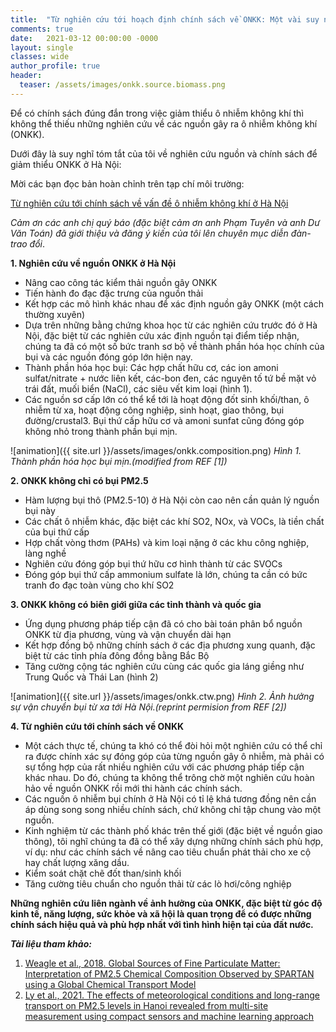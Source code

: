 ```yaml
---
title:  "Từ nghiên cứu tới hoạch định chính sách về ONKK: Một vài suy nghĩ"
comments: true
date:   2021-03-12 00:00:00 -0000
layout: single
classes: wide
author_profile: true
header:
  teaser: /assets/images/onkk.source.biomass.png
---
```


Để có chính sách đúng đắn trong việc giảm thiểu ô nhiễm không khí thì không thể thiếu những nghiên cứu về các nguồn gây ra ô nhiễm không khí (ONKK).

Dưới đây là suy nghĩ tóm tắt của tôi về nghiên cứu nguồn và chính sách để giảm thiểu ONKK ở Hà Nội:

Mời các bạn đọc bản hoàn chỉnh trên tạp chí môi trường:

[Từ nghiên cứu tới chính sách về vấn đề ô nhiễm không khí ở Hà Nội](http://tapchimoitruong.vn/dien-dan--trao-doi-21/tu-nghien-cuu-toi-chinh-sach-ve-van-de-o-nhiem-khong-khi-o-ha-noi-23079?fbclid=IwAR3XqmapYW5NXwGx0abGyIzc8_0Y1b4aLf5LSzNT0Y6qcLmcYmCozX1Qg3Y)

*Cảm ơn các anh chị quý báo (đặc biệt cảm ơn anh Phạm Tuyên và anh Dư Văn Toán) đã giới thiệu và đăng ý kiến của tôi lên chuyên mục diễn đàn-trao đổi*.

**1. Nghiên cứu về nguồn ONKK ở Hà Nội**

- Nâng cao công tác kiểm thải nguồn gây ONKK
- Tiến hành đo đạc đặc trưng của nguồn thải 
- Kết hợp các mô hình khác nhau để xác định nguồn gây ONKK (một cách thường xuyên) 
- Dựa trên những bằng chứng khoa học từ các nghiên cứu trước đó ở Hà Nội, 
đặc biệt từ các nghiên cứu xác định nguồn tại điểm tiếp nhận, chúng ta đã có một số bức tranh sơ bộ về thành phần hóa học chính của bụi và các nguồn đóng góp lớn hiện nay.
- Thành phần hóa học bụi: Các hợp chất hữu cơ, các ion amoni sulfat/nitrate + nước liên kết, các-bon đen, các nguyên tố tứ bề mặt vỏ trái đất, muối biển (NaCl), các siêu vết kim loại (hình 1). 
- Các nguồn sơ cấp lớn có thể kể tới là hoạt động đốt sinh khối/than, ô nhiễm từ xa, hoạt động công nghiệp, sinh hoạt, giao thông, bụi đường/crustal3. Bụi thứ cấp hữu cơ và amoni sunfat cũng đóng góp không nhỏ trong thành phần bụi mịn. 

![animation]({{ site.url }}/assets/images/onkk.composition.png) 
*Hình 1. Thành phần hóa học bụi mịn.(modified from REF [1])* 

**2. ONKK không chỉ có bụi PM2.5**

- Hàm lượng bụi thô (PM2.5-10) ở Hà Nội còn cao nên cần quản lý nguồn bụi này
- Các chất ô nhiễm khác, đặc biệt các khí SO2, NOx, và VOCs, là tiền chất của bụi thứ cấp
- Hợp chất vòng thơm (PAHs) và kim loại nặng ở các khu công nghiệp, làng nghề
- Nghiên cứu đóng góp bụi thứ hữu cơ hình thành từ các SVOCs
- Đóng góp bụi thứ cấp ammonium sulfate là lớn, chúng ta cần có bức tranh đo đạc toàn vùng cho khí SO2

**3. ONKK không có biên giới giữa các tỉnh thành và quốc gia**

- Ứng dụng phương pháp tiếp cận đã có cho bài toán phân bổ nguồn ONKK từ địa phương, vùng và vận chuyển dài hạn 
- Kết hợp đồng bộ những chính sách ở các địa phương xung quanh, đặc biệt từ các tỉnh phía đông đồng bằng Bắc Bộ
- Tăng cường cộng tác nghiên cứu cùng các quốc gia láng giềng như Trung Quốc và Thái Lan (hình 2)

![animation]({{ site.url }}/assets/images/onkk.ctw.png) 
*Hình 2. Ảnh hưởng sự vận chuyển bụi từ xa tới Hà Nội.(reprint permision from REF [2])* 

**4. Từ nghiên cứu tới chính sách về ONKK**

- Một cách thực tế, chúng ta khó có thể đòi hỏi một nghiên cứu có thể chỉ ra được chính xác sự đóng góp của từng nguồn gây ô nhiễm, mà phải có sự tổng hợp của rất nhiều nghiên cứu với các phương pháp tiếp cận khác nhau. 
Do đó, chúng ta không thể trông chờ một nghiên cứu hoàn hảo về nguồn ONKK rồi mới thi hành các chính sách.
- Các nguồn ô nhiễm bụi chính ở Hà Nội có tỉ lệ khá tương đồng nên cần áp dùng song song nhiều chính sách, chứ không chỉ tập chung vào một nguồn. 
- Kinh nghiệm từ các thành phố khác trên thế giới (đặc biệt về nguồn giao thông), tôi nghĩ chúng ta đã có thể xây dựng những chính sách phù hợp,
ví dụ: như các chính sách về nâng cao tiêu chuẩn phát thải cho xe cộ hay chất lượng xăng dầu.
- Kiểm soát chặt chẽ đốt than/sinh khối
- Tăng cường tiêu chuẩn cho nguồn thải từ các lò hơi/công nghiệp

**Những nghiên cứu liên ngành về ảnh hưởng của ONKK, đặc biệt từ góc độ kinh tế, năng lượng, sức khỏe và xã hội là quan trọng để có được những chính sách hiệu quả và phù hợp nhất với tình hình hiện tại của đất nước.**


***Tài liệu tham khảo:***

1.	[Weagle et al., 2018. Global Sources of Fine Particulate Matter: Interpretation of PM2.5 Chemical Composition Observed by SPARTAN using a Global Chemical Transport Model](https://pubs.acs.org/doi/10.1021/acs.est.8b01658)
2.	[Ly et al., 2021. The effects of meteorological conditions and long-range transport on PM2.5 levels in Hanoi revealed from multi-site measurement using compact sensors and machine learning approach](https://www.sciencedirect.com/science/article/pii/S0021850220302019?dgcid=rss_sd_all)

